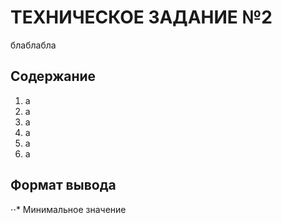 # ТЕХНИЧЕСКОЕ ЗАДАНИЕ №2
блаблабла
## Содержание
1. a
2. a
3. a
4. a
5. a
6. a
## Формат вывода
⋅⋅* Минимальное значение


